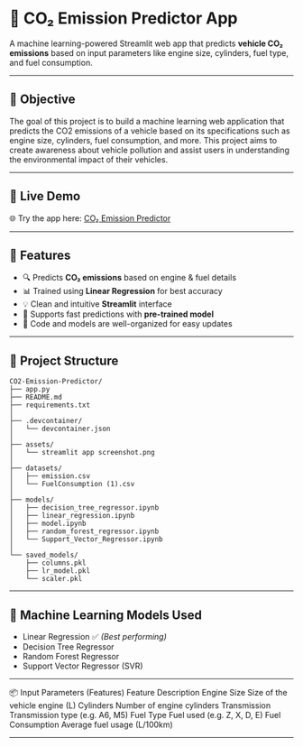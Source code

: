# 🚗 CO₂ Emission Predictor App

A machine learning-powered Streamlit web app that predicts **vehicle CO₂ emissions** based on input parameters like engine size, cylinders, fuel type, and fuel consumption.

---

## 🎯 Objective
The goal of this project is to build a machine learning web application that predicts the CO2 emissions of a vehicle based on its specifications such as engine size, cylinders, fuel consumption, and more. This project aims to create awareness about vehicle pollution and assist users in understanding the environmental impact of their vehicles.

---

## 🔗 Live Demo

🌐 Try the app here: [CO₂ Emission Predictor](https://bhupeshtayal06-co2-emission-predictor-app-ott1xl.streamlit.app/)

---

## 📌 Features

- 🔍 Predicts **CO₂ emissions** based on engine & fuel details
- 📊 Trained using **Linear Regression** for best accuracy
- 💡 Clean and intuitive **Streamlit** interface
- 🧠 Supports fast predictions with **pre-trained model**
- 📁 Code and models are well-organized for easy updates

---

## 📂 Project Structure

```
CO2-Emission-Predictor/
├── app.py
├── README.md
├── requirements.txt
│
├── .devcontainer/
│   └── devcontainer.json
│
├── assets/
│   └── streamlit app screenshot.png
│
├── datasets/
│   ├── emission.csv
│   └── FuelConsumption (1).csv
│
├── models/
│   ├── decision_tree_regressor.ipynb
│   ├── linear_regression.ipynb
│   ├── model.ipynb
│   ├── random_forest_regressor.ipynb
│   └── Support_Vector_Regressor.ipynb
│
└── saved_models/
    ├── columns.pkl
    ├── lr_model.pkl
    └── scaler.pkl

```

---

## 🧠 Machine Learning Models Used

- Linear Regression ✅ *(Best performing)*
- Decision Tree Regressor
- Random Forest Regressor
- Support Vector Regressor (SVR)

---

📦 Input Parameters (Features)
Feature	Description
Engine Size	Size of the vehicle engine (L)
Cylinders	Number of engine cylinders
Transmission	Transmission type (e.g. A6, M5)
Fuel Type	Fuel used (e.g. Z, X, D, E)
Fuel Consumption	Average fuel usage (L/100km)

---